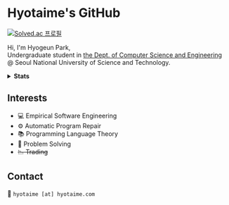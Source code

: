 # **Hyotaime's GitHub**

[![Solved.ac 프로필](http://mazassumnida.wtf/api/mini/generate_badge?boj=hyotaime)](https://solved.ac/hyotaime)

Hi, I'm Hyogeun Park,  
Undergraduate student in [the Dept. of Computer Science and Engineering](https://computer.seoultech.ac.kr/en/)  
@ Seoul National University of Science and Technology.

<details>
  <summary><strong>Stats</strong></summary>
  <table>
    <tr>
      <th>
        <a href="https://github.com/hyotaime/github-readme-stats">
          <img src="https://touhou-github-readme-stats.vercel.app/api?username=hyotaime&show_icons=true&show_bg=1&hide_border=true&theme=dracula&count_private=true&card_width=500&hide_rank=true" height="165"/>
          <img src="https://touhou-github-readme-stats.vercel.app/api/top-langs/?username=hyotaime&show_icons=true&show_bg=1&hide_border=true&exclude_repo=hyotaime,hyotaime.github.io&layout=compact&theme=dracula&size_weight=0.5&count_weight=0.5" alt="Top Langs"/>
        </a>
      </th>
    </tr>
    <tr>
      <th>
        <img src="https://github-profile-trophy.vercel.app/?username=hyotaime&theme=dracula&no-frame=true&row=1&column=6"/>
      </th>
    </tr>
  </table>
</details>


## Interests
* :computer: Empirical Software Engineering
* :gear: Automatic Program Repair
* :books: Programming Language Theory
* :memo: Problem Solving
* ~~:chart_with_downwards_trend: Trading~~

## Contact
📧 `hyotaime [at] hyotaime.com`
